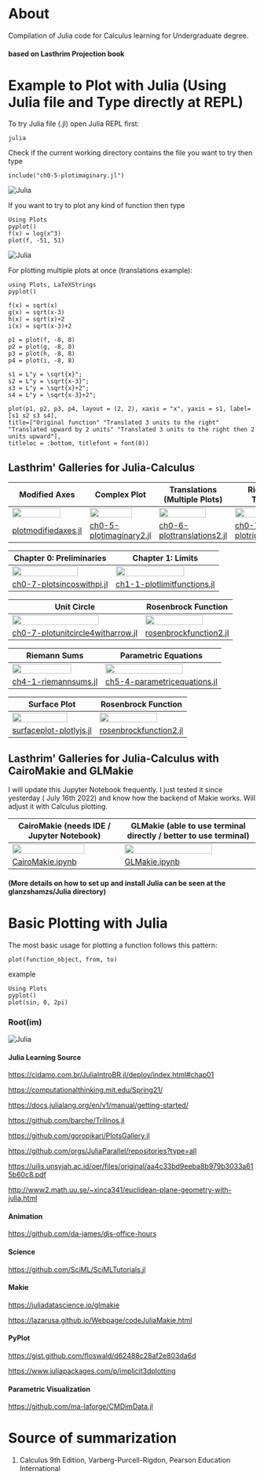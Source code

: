 # About
Compilation of Julia code for Calculus learning for Undergraduate degree.

#### based on Lasthrim Projection book 

# Example to Plot with Julia (Using Julia file and Type directly at REPL)

To try Julia file (.jl) open Julia REPL first:
```
julia

```

Check if the current working directory contains the file you want to try then type
```
include("ch0-5-plotimaginary.jl")
```
![Julia](https://raw.githubusercontent.com/glanzkaiser/glanzshamzs/main/Julia/images/plotimaginary.png)

If you want to try to plot any kind of function then type
```
Using Plots
pyplot()
f(x) = log(x^3)
plot(f, -51, 51)
```
![Julia](https://raw.githubusercontent.com/glanzkaiser/glanzshamzs/main/Julia/images/Logfunction.png)

For plotting multiple plots at once (translations example):
```
using Plots, LaTeXStrings
pyplot()

f(x) = sqrt(x)
g(x) = sqrt(x-3)
h(x) = sqrt(x)+2
i(x) = sqrt(x-3)+2

p1 = plot(f, -8, 8)
p2 = plot(g, -8, 8)
p3 = plot(h, -8, 8)
p4 = plot(i, -8, 8)

s1 = L"y = \sqrt{x}";
s2 = L"y = \sqrt{x-3}";
s3 = L"y = \sqrt{x}+2";
s4 = L"y = \sqrt{x-3}+2";

plot(p1, p2, p3, p4, layout = (2, 2), xaxis = "x", yaxis = s1, label=[s1 s2 s3 s4], 
title=["Original function" "Translated 3 units to the right" "Translated upward by 2 units" "Translated 3 units to the right then 2 units upward"],
titleloc = :bottom, titlefont = font(8))
```

## Lasthrim' Galleries for Julia-Calculus

| Modified Axes | Complex Plot | Translations (Multiple Plots) | Right Side Triangle |
| ------------- | ------------- | ------------- | ------------- | 
| <img src="https://github.com/glanzkaiser/glanzshamzs/blob/main/Julia/images/sin18x.png?raw=true" width="83%"> | <img src="https://github.com/glanzkaiser/glanzshamzs/blob/main/Julia/images/Complex.png" width="83%"> | <img src="https://github.com/glanzkaiser/glanzshamzs/blob/main/Julia/images/sqrtx.png" width="83%"> | <img src="https://github.com/glanzkaiser/glanzshamzs/blob/main/Julia/images/rightsidetriangle.png" width="83%"> | 
| <a href="https://github.com/glanzkaiser/glanzshamzs/blob/main/LasthrimProjection/Julia-Calculus/plotmodifiedaxes.jl">plotmodifiedaxes.jl</a> | <a href="https://github.com/glanzkaiser/glanzshamzs/blob/main/LasthrimProjection/Julia-Calculus/ch0-5-plotimaginary2.jl">ch0-5-plotimaginary2.jl</a> | <a href="https://github.com/glanzkaiser/glanzshamzs/blob/main/LasthrimProjection/Julia-Calculus/ch0-6-plottranslations2.jl">ch0-6-plottranslations2.jl</a> | <a href="https://github.com/glanzkaiser/glanzshamzs/blob/main/LasthrimProjection/Julia-Calculus/ch0-7-plotrighttriangle.jl">ch0-7-plotrighttriangle.jl</a> |

| Chapter 0: Preliminaries | Chapter 1: Limits | 
| ------------- | ------------- | 
| <img src="https://github.com/glanzkaiser/glanzshamzs/blob/main/Julia/images/LPcalculus-0.png" width="83%"> | <img src="https://github.com/glanzkaiser/glanzshamzs/blob/main/Julia/images/LPcalculus-1.png" width="83%"> | 
| <a href="https://github.com/glanzkaiser/glanzshamzs/blob/main/LasthrimProjection/Julia-Calculus/ch0-7-plotsincoswithpi.jl">ch0-7-plotsincoswithpi.jl</a> | <a href="https://github.com/glanzkaiser/glanzshamzs/blob/main/LasthrimProjection/Julia-Calculus/ch1-1-plotlimitfunctions.jl">ch1-1-plotlimitfunctions.jl</a> | 

| Unit Circle | Rosenbrock Function | 
| ------------- | ------------- | 
| <img src="https://github.com/glanzkaiser/glanzshamzs/blob/main/Julia/images/unitcirclewitharrow.png" width="83%"> | <img src="https://github.com/glanzkaiser/glanzshamzs/blob/main/Julia/images/rosenbrock2.png" width="83%"> | 
| <a href="https://github.com/glanzkaiser/glanzshamzs/blob/main/LasthrimProjection/Julia-Calculus/ch0-7-plotunitcircle4witharrow.jl">ch0-7-plotunitcircle4witharrow.jl</a> | <a href="https://github.com/glanzkaiser/glanzshamzs/blob/main/LasthrimProjection/Julia-Calculus/rosenbrockfunction2.jl">rosenbrockfunction2.jl</a> | 

| Riemann Sums | Parametric Equations | 
| ------------- | ------------- | 
| <img src="https://github.com/glanzkaiser/glanzshamzs/blob/main/Julia/images/riemannsums1.png" width="83%"> | <img src="https://github.com/glanzkaiser/glanzshamzs/blob/main/Julia/images/parametricfunctions.png" width="83%"> | 
| <a href="https://github.com/glanzkaiser/glanzshamzs/blob/main/LasthrimProjection/Julia-Calculus/ch4-1-riemannsums.jl">ch4-1-riemannsums.jl</a> | <a href="https://github.com/glanzkaiser/glanzshamzs/blob/main/LasthrimProjection/Julia-Calculus/ch5-4-parametricequations.jl">ch5-4-parametricequations.jl</a> | 

| Surface Plot | Rosenbrock Function | 
| ------------- | ------------- | 
| <img src="https://github.com/glanzkaiser/glanzshamzs/blob/main/Julia/images/surfaceplot-plotlyjs.png" width="83%"> | <img src="https://github.com/glanzkaiser/glanzshamzs/blob/main/Julia/images/rosenbrock2.png" width="83%"> | 
| <a href="https://github.com/glanzkaiser/glanzshamzs/blob/main/LasthrimProjection/Julia-Calculus/surfaceplot-plotlyjs.jl">surfaceplot-plotlyjs.jl</a> | <a href="https://github.com/glanzkaiser/glanzshamzs/blob/main/LasthrimProjection/Julia-Calculus/rosenbrockfunction2.jl">rosenbrockfunction2.jl</a> | 

## Lasthrim' Galleries for Julia-Calculus with CairoMakie and GLMakie

I will update this Jupyter Notebook frequently. I just tested it since yesterday ( July 16th 2022) and know how the backend of Makie works. Will adjust it with Calculus plotting.

| CairoMakie (needs IDE / Jupyter Notebook) | GLMakie (able to use terminal directly / better to use terminal) | 
| ------------- | ------------- | 
| <img src="https://github.com/glanzkaiser/glanzshamzs/blob/main/Julia/images/CairoMakie.png" width="83%"> | <img src="https://github.com/glanzkaiser/glanzshamzs/blob/main/Julia/images/GLMakie.png" width="83%"> | 
| <a href="https://github.com/glanzkaiser/glanzshamzs/blob/main/LasthrimProjection/Julia-Calculus/CairoMakie.ipynb">CairoMakie.ipynb</a> | <a href="https://github.com/glanzkaiser/glanzshamzs/blob/main/LasthrimProjection/Julia-Calculus/GLMakie.ipynb">GLMakie.ipynb</a> | 


#### (More details on how to set up and install Julia can be seen at the glanzshamzs/Julia directory)

# Basic Plotting with Julia
The most basic usage for plotting a function follows this pattern:
```
plot(function_object, from, to)
```

example
```
Using Plots
pyplot()
plot(sin, 0, 2pi)
```
### Root(im)

![Julia](https://github.com/glanzkaiser/glanzshamzs/blob/main/Julia/images/root(im).png)

#### Julia Learning Source

https://cidamo.com.br/JuliaIntroBR.jl/deploy/index.html#chap01

https://computationalthinking.mit.edu/Spring21/

https://docs.julialang.org/en/v1/manual/getting-started/

https://github.com/barche/Trilinos.jl

https://github.com/goropikari/PlotsGallery.jl

https://github.com/orgs/JuliaParallel/repositories?type=all

https://uilis.unsyiah.ac.id/oer/files/original/aa4c33bd9eeba8b979b3033a615b60c8.pdf

http://www2.math.uu.se/~xinca341/euclidean-plane-geometry-with-julia.html

#### Animation

https://github.com/da-james/djs-office-hours

#### Science 

https://github.com/SciML/SciMLTutorials.jl

#### Makie

https://juliadatascience.io/glmakie

https://lazarusa.github.io/Webpage/codeJuliaMakie.html

#### PyPlot

https://gist.github.com/floswald/d62488c28af2e803da6d

https://www.juliapackages.com/p/implicit3dplotting

#### Parametric Visualization

https://github.com/ma-laforge/CMDimData.jl

# Source of summarization
1. Calculus 9th Edition, Varberg-Purcell-Rigdon, Pearson Education International
